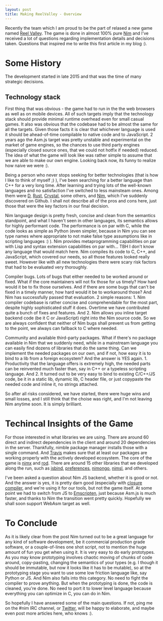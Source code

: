 ```yaml
---
layout: post
title: Making ReelValley - Overview
---
```


Recently the team which I am proud to be the part of relased a new game named
[Reel Valley](https://apps.facebook.com/reelvalley). The game is done in almost
100% pure [Nim](https://nim-lang.org) and I've received a lot of questions
regarding implementation details and decisions taken. Questions that inspired me
to write this first article in my blog :).

Some History
============
The development started in late 2015 and that was the time of many
strategic decisions.

Technology stack
----------------
First thing that was obvious - the game had to run in the the web browsers as
well as on mobile devices. All of such targets imply that the technology stack
should provide minimal runtime overhead even for small casual games. It also
was obvious that the codebase had to be almost the same for all the targets.
Given those facts it is clear that whichever language is used it should be
ahead-of-time compilable to native code and to JavaScript. 2 years ago the
Asm.js target was pretty unstable and experimental on the market of game
engines, so the chances to use third party engines (especially closed source ones,
that we could not hotfix if needed) reduced.
The idea of what the game will look like was rather simple to assume that we
are able to make our own engine. Looking back now, its funny to realize how
naive we were :).

Being a person who never stops seeking for better technologies (that is how I
like to think of myself ;) ), I've been searching for a better language than C++
for a very long time. After learning and trying lots of the well-known languages
and no satisfaction I've switched to less mainsteam ones. Among them were
[D](https://dlang.org), [Rust](https://www.rust-lang.org),
[Crystal](https://crystal-lang.org), some others, and [Nim](https://crystal-lang.org),
which I've suddenly discovered on Github. I shall not describe all of the
pros and cons here, just those that were the key factors in our final decision.

Nim language design is pretty fresh, concise and clean from the
semantics standpoint, and what I haven't seen in other languages, its semantics
allows for highly performant code. The performance is on par with C, while the
code looks as simple as Python (even simpler, because in Nim you can see type
names where appropriate to not make false type assumptions like in scripting
languages :) ). Nim provides metaprogramming capabilities on par with Lisp
and syntax extension capabilities on par with... TBH I don't know any language
that would match here. Nim compiles its code to C, C++, and JavaScript, which
covered our needs, so all those features looked really sweet. However like with
all new technologies there were scary risk factors that had to be evaluated
very thoroughly.

Compiler bugs. Lots of bugs that either needed to be worked around or fixed.
What if the core maintainers will not fix those for us timely? How hard would
it be to fix those ourselves. And if there are some bugs that can't be fixed
in a timely manner, how hard would it be to workaround those? And Nim has
successfully passed that evaluation. 2 simple reasons: 1. Nim compiler codebase
is rather concise and comprehendable for the most part, despite highly
sophisticated stuff it does. Overtime we have contributed quite a bunch of fixes
and features. And 2. Nim allows you inline target backend code (be it C or
JavaScript) right into the Nim source code. So we are always confident that
neither of Nim bugs shall prevent us from getting to the point, we always can
fallback to C where needed.

Community and available third-party packages. What if there's no package available
in Nim that we suddenly need, while in a mainstream language you can easily find
dozens of libraries that do the same thing. Can we implement the needed packages
on our own, and if not, how easy it is to bind to a lib from a foreign ecosystem?
And the answer is YES again. 1. Productivity that the language offers is
extremely high, the needed parts can be reinvented much faster than, say in C++
or a typeless scripting language. And 2. It turned out to be very easy to bind
to existing C/C++/JS code, be it in a static lib, dynamic lib, C header file,
or just copypaste the needed code and inline it, no strings attached.

So after all risks considered, we have started, there were huge wins and small
losses, and I still think that the choise was right, and I'm not leaving Nim
anytime soon. It is simply brilliant.

Techincal Insights of the Game
==============================
For those interested in what libraries we are using. There are around 60 direct
and indirect dependencies in the client and around 20 dependencies in the server.
Thankfully, nimble package manager installs those with a single command. And
[Travis](https://travis-ci.org) makes sure that at least our packages are working
properly with the actively developed ecosystem.
The core of the game is [nimx](https://github.com/yglukhov/nimx) and [rod](https://github.com/yglukhov/rod).
There are around 15 other libraries that we developed along the run, such as
[jsbind](https://github.com/yglukhov/jsbind), [preferences](https://github.com/yglukhov/preferences),
[nimongo](https://github.com/SSPKrolik/nimongo), [nimsl](https://github.com/yglukhov/nimsl),
and others.

I've been asked a question about Nim JS backend, whether it is good or not. And
the answer is yes, it is pretty darn good (especially with
[closure compiler](https://github.com/yglukhov/closure_compiler), and we're using
it for our tools, but not the game itself. At some point we had to switch from JS to
[Emscripten](https://emscripten.org), just because Asm.js is much faster, and
thanks to Nim the transition went pretty quickly. Hopefully we shall soon support
WebAsm target as well.

To Conclude
===========
As it is likely clear from the post Nim turned out to be a great language for
any kind of software development, be it commercial production grade software,
or a couple-of-lines one shot script, not to mention the huge amount
of fun you get when using it. It is very easy to do early prototypes. As you may
know prototyping involves chaotic moving of chunks of code around, copy-pasting,
changing the semantics of your types (e.g. I though it should be immutable, but
now it looks like it has to be mutable), so at the prototyping stage you want to
use some low friction language like, say Python or JS. And Nim also falls into
this category. No need to fight the compiler to prove anything. But when the
prototyping is done, the code is cleaned, you're done. No need to port it to
lower level language because everything you can optimize in C, you can do in Nim.

So hopefully I have answered some of the main questions. If not, ping me on the #nim
IRC channel, or [Twitter](https://twitter.com/yglukhov), will be happy to elaborate,
and maybe even post more articles here, who knows :).
